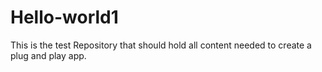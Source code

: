 # Hello-world1
This is the test Repository that should hold all content needed to create a plug and play app.
